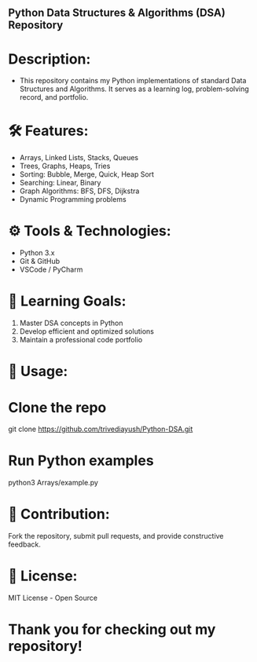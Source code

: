 ##  Python Data Structures & Algorithms (DSA) Repository

# Description: 
-    This repository contains my Python implementations of standard Data Structures and Algorithms. It serves as a learning log, problem-solving record, and portfolio.

# 🛠 Features:
  - Arrays, Linked Lists, Stacks, Queues
  - Trees, Graphs, Heaps, Tries
  - Sorting: Bubble, Merge, Quick, Heap Sort
  - Searching: Linear, Binary
  - Graph Algorithms: BFS, DFS, Dijkstra
  - Dynamic Programming problems

# ⚙️  Tools & Technologies:
  - Python 3.x
  - Git & GitHub
  - VSCode / PyCharm

# 🎯 Learning Goals:
  1. Master DSA concepts in Python
  2. Develop efficient and optimized solutions
  3. Maintain a professional code portfolio

# 📌 Usage:
  # Clone the repo
  git clone https://github.com/trivediayush/Python-DSA.git

  # Run Python examples
  python3 Arrays/example.py

# 🤝 Contribution:
   Fork the repository, submit pull requests, and provide constructive feedback.

# 📜 License:
  MIT License - Open Source

#          Thank you for checking out my repository!
